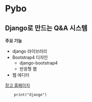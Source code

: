 # Pybo
## Django로 만드는 Q&A 시스템

**주요 기능**
- django 라이브러리
- Bootstrap4 디자인
    - django-bootstrap4
    - 반응형 웹
- 웹 에디터

[장고 홈페이지](https://docs.djangoproject.com/ko/4.1/intro/)

```
    print("django")
```